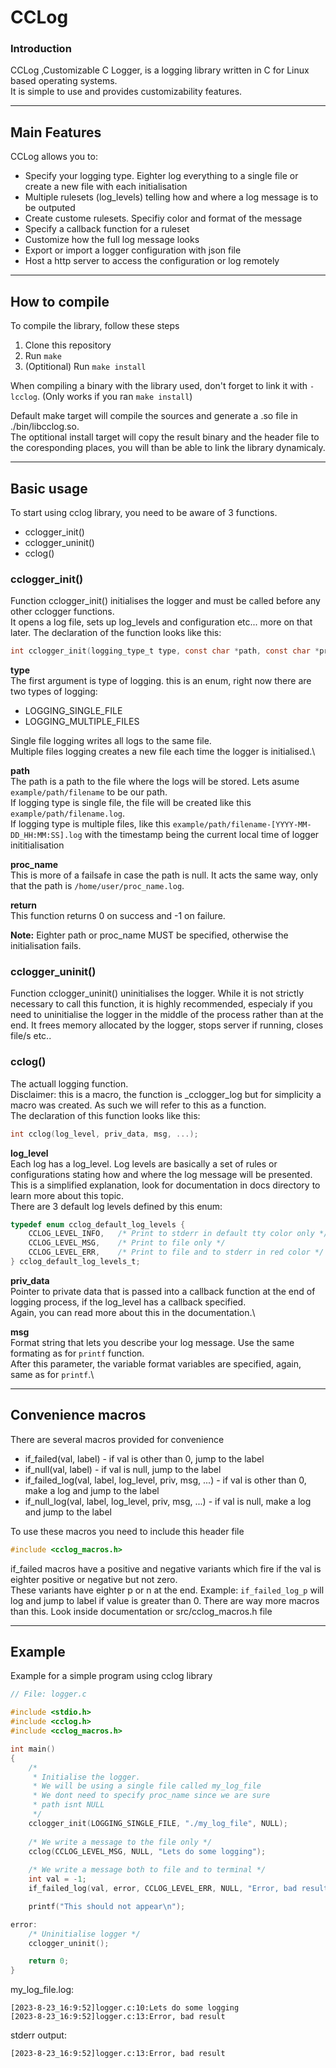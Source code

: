 # CCLog
### Introduction
CCLog ,Customizable C Logger, is a logging library written in C for Linux based operating systems.\
It is simple to use and provides customizability features.
***
## Main Features
CCLog allows you to:
* Specify your logging type. Eighter log everything to a single file or create a new file with each initialisation
* Multiple rulesets (log_levels) telling how and where a log message is to be outputed
* Create custome rulesets. Specifiy color and format of the message
* Specify a callback function for a ruleset
* Customize how the full log message looks
* Export or import a logger configuration with json file
* Host a http server to access the configuration or log remotely
***
## How to compile
To compile the library, follow these steps
1. Clone this repository
2. Run `make`
3. (Optitional) Run `make install`

When compiling a binary with the library used, don't forget to link it with `-lcclog`. (Only works if you ran `make install`)

Default make target will compile the sources and generate a .so file in ./bin/libcclog.so.\
The optitional install target will copy the result binary and the header file to the coresponding places, you will than be able to link the library dynamicaly.
***
## Basic usage

To start using cclog library, you need to be aware of 3 functions.
* cclogger_init()
* cclogger_uninit()
* cclog()

### cclogger_init()
Function cclogger_init() initialises the logger and must be called before any other cclogger functions.\
It opens a log file, sets up log_levels and configuration etc... more on that later. The declaration of the function looks like this:
```c
int cclogger_init(logging_type_t type, const char *path, const char *proc_name);
```
**type**\
The first argument is type of logging. this is an enum, right now there are two types of logging:
* LOGGING_SINGLE_FILE
* LOGGING_MULTIPLE_FILES

Single file logging writes all logs to the same file.\
Multiple files logging creates a new file each time the logger is initialised.\

**path**\
The path is a path to the file where the logs will be stored. Lets asume `example/path/filename` to be our path.\
If logging type is single file, the file will be created like this `example/path/filename.log`.\
If logging type is multiple files, like this `example/path/filename-[YYYY-MM-DD_HH:MM:SS].log` with the timestamp being the current local time of logger inititialisation

**proc_name**\
This is more of a failsafe in case the path is null. It acts the same way, only that the path is `/home/user/proc_name.log`.

**return**\
This function returns 0 on success and -1 on failure.

**Note:** Eighter path or proc_name MUST be specified, otherwise the initialisation fails.



### cclogger_uninit()
Function cclogger_uninit() uninitialises the logger. While it is not strictly necessary to call this function, it is highly recommended, especialy if you need to uninitialise the logger in the middle of the process rather than at the end.
It frees memory allocated by the logger, stops server if running, closes file/s etc..

### cclog()
The actuall logging function.\
Disclaimer: this is a macro, the function is \_cclogger\_log but for simplicity a macro was created. As such we will refer to this as a function.\
The declaration of this function looks like this:
```c
int cclog(log_level, priv_data, msg, ...);
```
**log_level**\
Each log has a log_level. Log levels are basically a set of rules or configurations stating how and where the log message will be presented.\
This is a simplified explanation, look for documentation in docs directory to learn more about this topic.\
There are 3 default log levels defined by this enum:
```c
typedef enum cclog_default_log_levels {
    CCLOG_LEVEL_INFO,   /* Print to stderr in default tty color only */
    CCLOG_LEVEL_MSG,    /* Print to file only */
    CCLOG_LEVEL_ERR,    /* Print to file and to stderr in red color */
} cclog_default_log_levels_t;
```
**priv_data**\
Pointer to private data that is passed into a callback function at the end of logging process, if the log_level has a callback specified.\
Again, you can read more about this in the documentation.\

**msg**\
Format string that lets you describe your log message. Use the same formating as for `printf` function.\
After this parameter, the variable format variables are specified, again, same as for `printf`.\
***
## Convenience macros
There are several macros provided for convenience
* if_failed(val, label) - if val is other than 0, jump to the label
* if_null(val, label) - if val is null, jump to the label
* if_failed_log(val, label, log_level, priv, msg, ...) - if val is other than 0, make a log and jump to the label
* if_null_log(val, label, log_level, priv, msg, ...) - if val is null, make a log and jump to the label

To use these macros you need to include this header file
```c
#include <cclog_macros.h>
```

if_failed macros have a positive and negative variants which fire if the val is eighter positive or negative but not zero.\
These variants have eighter p or n at the end. Example: `if_failed_log_p` will log and jump to label if value is greater than 0.
There are way more macros than this. Look inside documentation or src/cclog_macros.h file
***
## Example
Example for a simple program using cclog library
```c
// File: logger.c

#include <stdio.h>
#include <cclog.h>
#include <cclog_macros.h>

int main()
{
    /* 
     * Initialise the logger.
     * We will be using a single file called my_log_file
     * We dont need to specify proc_name since we are sure
     * path isnt NULL
     */
    cclogger_init(LOGGING_SINGLE_FILE, "./my_log_file", NULL);
	
    /* We write a message to the file only */
    cclog(CCLOG_LEVEL_MSG, NULL, "Lets do some logging");
	
    /* We write a message both to file and to terminal */
    int val = -1;
    if_failed_log(val, error, CCLOG_LEVEL_ERR, NULL, "Error, bad result");

    printf("This should not appear\n");

error:
    /* Uninitialise logger */
    cclogger_uninit();

    return 0;
}
```
my_log_file.log:
```
[2023-8-23_16:9:52]logger.c:10:Lets do some logging
[2023-8-23_16:9:52]logger.c:13:Error, bad result
```
stderr output:
```
[2023-8-23_16:9:52]logger.c:13:Error, bad result
```
